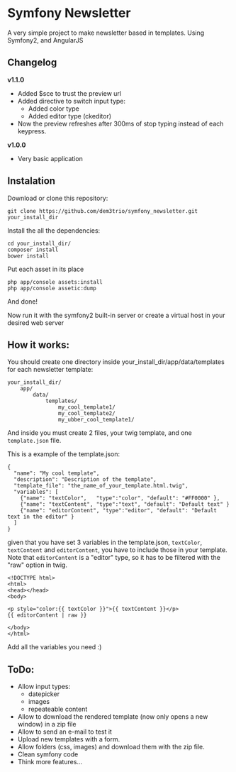 # Symfony Newsletter

A very simple project to make newsletter based in templates. Using Symfony2, and AngularJS

## Changelog

**v1.1.0**

  * Added $sce to trust the preview url
  * Added directive to switch input type:
    * Added color type
    * Added editor type (ckeditor)
  * Now the preview refreshes after 300ms of stop typing instead of each keypress.

**v1.0.0**

  * Very basic application


## Instalation

Download or clone this repository:

```
git clone https://github.com/dem3trio/symfony_newsletter.git your_install_dir
```

Install the all the dependencies:

```
cd your_install_dir/
composer install
bower install
```

Put each asset in its place

```
php app/console assets:install
php app/console assetic:dump
```

And done!

Now run it with the symfony2 built-in server or create a virtual host in your desired web server

## How it works:

You should create one directory inside your_install_dir/app/data/templates for each newsletter template:

```
your_install_dir/
    app/
        data/
            templates/
                my_cool_template1/
                my_cool_template2/
                my_ubber_cool_template1/
```

And inside you must create 2 files, your twig template, and one `template.json` file.

This is a example of the template.json:

```
{
  "name": "My cool template",
  "description": "Description of the template",
  "template_file": "the_name_of_your_template.html.twig",
  "variables": [
    {"name": "textColor",   "type":"color", "default": "#FF0000" },
    {"name": "textContent", "type":"text", "default": "Default text" }
    {"name": "editorContent", "type":"editor", "default": "Default text in the editor" }
  ]
}
```

given that you have set 3 variables in the template.json, `textColor`, `textContent` and `editorContent`, you have to include those in your
template. Note that `editorContent` is a "editor" type, so it has to be filtered with the "raw" option in twig.

```twig
<!DOCTYPE html>
<html>
<head></head>
<body>

<p style="color:{{ textColor }}">{{ textContent }}</p>
{{ editorContent | raw }}

</body>
</html>
```

Add all the variables you need :)

## ToDo:

  * Allow input types:
    * datepicker
    * images
    * repeateable content
  * Allow to download the rendered template (now only opens a new window) in a zip file
  * Allow to send an e-mail to test it
  * Upload new templates with a form.
  * Allow folders (css, images) and download them with the zip file.
  * Clean symfony code
  * Think more features...
